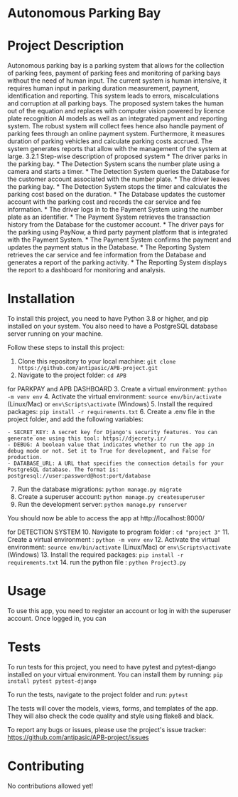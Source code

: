 # Autonomous Parking Bay

# Project Description
Autonomous parking bay is a parking system that allows for the collection of parking fees, payment of parking fees and monitoring of parking bays without the need of human input. The current system is human intensive, it requires human input in parking duration measurement, payment, identification and reporting. This system leads to errors, miscalculations and corruption at all parking bays. The proposed system takes the human out of the equation and replaces with computer vision powered by licence plate recognition AI models as well as an integrated payment and reporting system. The robust system will collect fees hence also handle payment of parking fees through an online payment system. Furthermore, it measures duration of parking vehicles and calculate parking costs accrued. The system generates reports that allow with the management of the system at large. 
3.2.1 Step-wise description of proposed system 
    *	The driver parks in the parking bay.
    *	The Detection System scans the number plate using a camera and starts a timer.
    *	The Detection System queries the Database for the customer account associated with the number plate.
    *	The driver leaves the parking bay.
    *	The Detection System stops the timer and calculates the parking cost based on the duration.
    *	The Database updates the customer account with the parking cost and records the car service and fee information.
    *	The driver logs in to the Payment System using the number plate as an identifier.
    *	The Payment System retrieves the transaction history from the Database for the customer account.
    *	The driver pays for the parking using PayNow, a third party payment platform that is integrated with the Payment System.
    *	The Payment System confirms the payment and updates the payment status in the Database.
    *	The Reporting System retrieves the car service and fee information from the Database and generates a report of the parking activity.
    *	The Reporting System displays the report to a dashboard for monitoring and analysis.

# Installation
To install this project, you need to have Python 3.8 or higher, and pip installed on your system. You also need to have a PostgreSQL database server running on your machine.

Follow these steps to install this project:

1. Clone this repository to your local machine: `git clone https://github.com/antipasic/APB-project.git`
2. Navigate to the project folder: `cd APB`

for PARKPAY and APB DASHBOARD
3. Create a virtual environment: `python -m venv env`
4. Activate the virtual environment: `source env/bin/activate` (Linux/Mac) or `env\Scripts\activate` (Windows)
5. Install the required packages: `pip install -r requirements.txt`
6. Create a .env file in the project folder, and add the following variables:

    - SECRET_KEY: A secret key for Django's security features. You can generate one using this tool: https://djecrety.ir/
    - DEBUG: A boolean value that indicates whether to run the app in debug mode or not. Set it to True for development, and False for production.
    - DATABASE_URL: A URL that specifies the connection details for your PostgreSQL database. The format is: postgresql://user:password@host:port/database

7. Run the database migrations: `python manage.py migrate`
8. Create a superuser account: `python manage.py createsuperuser`
9. Run the development server: `python manage.py runserver`

You should now be able to access the app at http://localhost:8000/

for DETECTION SYSTEM
10. Navigate to program folder : `cd "project 3"`
11. Create a virtual environment : `python -m venv env`
12. Activate the virtual environment: `source env/bin/activate` (Linux/Mac) or `env\Scripts\activate` (Windows)
13. Install the required packages: `pip install -r requirements.txt`
14. run the python file : `python Project3.py`

# Usage
To use this app, you need to register an account or log in with the superuser account. Once logged in, you can 

# Tests
To run tests for this project, you need to have pytest and pytest-django installed on your virtual environment. You can install them by running: `pip install pytest pytest-django`

To run the tests, navigate to the project folder and run: `pytest`

The tests will cover the models, views, forms, and templates of the app. They will also check the code quality and style using flake8 and black.

To report any bugs or issues, please use the project's issue tracker: https://github.com/antipasic/APB-project/issues

# Contributing
No contributions allowed yet!
